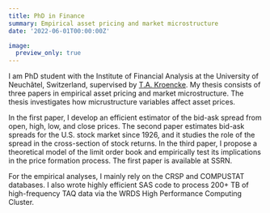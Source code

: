```yaml
---
title: PhD in Finance
summary: Empirical asset pricing and market microstructure
date: '2022-06-01T00:00:00Z'

image:
  preview_only: true
---
```


I am PhD student with the Institute of Financial Analysis at the University of Neuchâtel, Switzerland, supervised by [T.A. Kroencke](https://scholar.google.com/citations?user=Ca_UmBoAAAAJ&hl=en).
My thesis consists of three papers in empirical asset pricing and market microstructure. The thesis investigates how micrustructure variables affect asset prices.

In the first paper, I develop an efficient estimator of the bid-ask spread from open, high, low, and close prices. The second paper estimates bid-ask spreads for the U.S. stock market since 1926, and it studies the role of the spread in the cross-section of stock returns. In the third paper, I propose a theoretical model of the limit order book and empirically test its implications in the price formation process. The first paper is available at SSRN. 

For the empirical analyses, I mainly rely on the CRSP and COMPUSTAT databases. I also wrote highly efficient SAS code to process 200+ TB of high-frequency TAQ data via the WRDS High Performance Computing Cluster.

